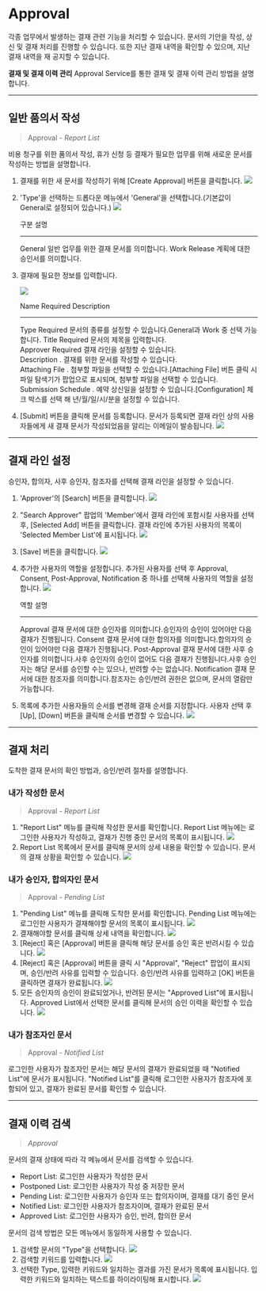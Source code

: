 <!-- TOC -->




#	Approval
각종 업무에서 발생하는 결재 관련 기능을 처리할 수 있습니다. 
문서의 기안을 작성, 상신 및 결재 처리를 진행할 수 있습니다. 또한 지난 결재 내역을 확인할 수 있으며, 지난 결재 내역을 재 공지할 수 있습니다.

**결재 및 결재 이력 관리**
Approval Service를 통한 결재 및 결재 이력 관리 방법을 설명합니다.

--------------------------------------------------------------------------------


## 일반 품의서 작성

>	Approval - *Report List*

비용 청구를 위한 품의서 작성, 휴가 신청 등 결재가 필요한 업무를 위해 새로운 문서를 작성하는 방법을 설명합니다.

1.  결재를 위한 새 문서를 작성하기 위해 [Create Approval] 버튼을 클릭합니다.
    ![][approval_1_1]
2.  'Type'을 선택하는 드롭다운 메뉴에서 'General'을 선택합니다.(기본값이 General로 설정되어 있습니다.)
    ![][approval_1_2]

     구분     설명                                     
     -------  ---------------------------------------- 
     General  일반 업무를 위한 결재 문서를 의미합니다. 
     Work     Release 계획에 대한 승인서를 의미합니다. 

3.  결재에 필요한 정보를 입력합니다.

    ![][approval_1_3]

    Name                 Required  Description                                                  
    -------------------  --------  ------------------------------------------------------------ 
    Type                 Required  문서의 종류를 설정할 수 있습니다.General과 Work 중 선택 가능합니다. 
    Title                Required  문서의 제목을 입력합니다.                                    
    Approver             Required  결재 라인을 설정할 수 있습니다.                              
    Description          .         결재를 위한 문서를 작성할 수 있습니다.                       
    Attaching File       .         첨부할 파일을 선택할 수 있습니다.[Attaching File] 버튼 클릭 시 파일 탐색기가 팝업으로 표시되며, 첨부할 파일을 선택할 수 있습니다. 
    Submission Schedule  .         예약 상신일을 설정할 수 있습니다.[Configuration] 체크 박스를 선택 해 년/월/일/시/분을 설정할 수 있습니다. 


4.  [Submit] 버튼을 클릭해 문서를 등록합니다. 문서가 등록되면 결재 라인 상의 사용자들에게 새 결재 문서가 작성되었음을 알리는 이메일이 발송됩니다.
    ![][approval_1_8]



--------------------------------------------------------------------------------



##  결재 라인 설정

승인자, 합의자, 사후 승인자, 참조자를 선택해 결재 라인을 설정할 수 있습니다.

1.  'Approver'의 [Search] 버튼을 클릭합니다.
    ![][approval_1_4]
2.  "Search Approver" 팝업의 'Member'에서 결재 라인에 포함시킬 사용자를 선택 후, [Selected Add] 버튼을 클릭합니다. 결재 라인에 추가된 사용자의 목록이 'Selected Member List'에 표시됩니다.
    ![][approval_1_5]
3.  [Save] 버튼을 클릭합니다.
    ![][approval_1_6]
4.  추가한 사용자의 역할을 설정합니다. 추가된 사용자를 선택 후 Approval, Consent, Post-Approval, Notification 중 하나를 선택해 사용자의 역할을 설정합니다.
    ![][approval_1_7]

     역할           설명                                                         
     -------------  ------------------------------------------------------------ 
     Approval       결재 문서에 대한 승인자를 의미합니다.승인자의 승인이 있어야만 다음 결재가 진행됩니다. 
     Consent        결재 문서에 대한 합의자를 의미합니다.합의자의 승인이 있어야만 다음 결재가 진행됩니다. 
     Post-Approval  결재 문서에 대한 사후 승인자를 의미합니다.사후 승인자의 승인이 없어도 다음 결재가 진행됩니다.사후 승인자는 해당 문서를 승인할 수는 있으나, 반려할 수는 없습니다. 
     Notification   결재 문서에 대한 참조자를 의미합니다.참조자는 승인/반려 권한은 없으며, 문서의 열람만 가능합니다. 

5.  목록에 추가한 사용자들의 순서를 변경해 결재 순서를 지정합니다. 사용자 선택 후 [Up], [Down] 버튼을 클릭해 순서를 변경할 수 있습니다.
    ![][approval_1_9]






--------------------------------------------------------------------------------






##  결재 처리

도착한 결재 문서의 확인 방법과, 승인/반려 절차를 설명합니다.

###	 내가 작성한 문서

>	Approval - *Report List*

1.  "Report List" 메뉴를 클릭해 작성한 문서를 확인합니다. Report List 메뉴에는 로그인한 사용자가 작성하고, 결재가 진행 중인 문서의 목록이 표시됩니다.
    ![][approval_1_15]
2.  Report List 목록에서 문서를 클릭해 문서의 상세 내용을 확인할 수 있습니다. 문서의 결재 상황을 확인할 수 있습니다.
    ![][approval_1_14_170522.png]



###	내가 승인자, 합의자인 문서

>	Approval - *Pending List*

1.  "Pending List" 메뉴를 클릭해 도착한 문서를 확인합니다. Pending List 메뉴에는 로그인한 사용자가 결재해야할 문서의 목록이 표시됩니다.
    ![][approval_1_10]
2.  결재해야할 문서를 클릭해 상세 내역을 확인합니다.
    ![][approval_1_11_170522.png]
3.  [Reject] 혹은 [Approval] 버튼을 클릭해 해당 문서를 승인 혹은 반려시킬 수 있습니다.
    ![][approval_1_12_170522.png]
4.  [Reject] 혹은 [Approval] 버튼을 클릭 시 "Approval", "Reject" 팝업이 표시되며, 승인/반려 사유를 입력할 수 있습니다. 승인/반려 사유를 입력하고 [OK] 버튼을 클릭하면 결재가 완료됩니다.
    ![][approval_1_13]
5.  모든 승인자의 승인이 완료되었거나, 반려된 문서는 "Approved List"에 표시됩니다. Approved List에서 선택한 문서를 클릭해 문서의 승인 이력을 확인할 수 있습니다.
    ![][approval_1_14_170522.png]




###	내가 참조자인 문서

>	Approval - *Notified List*

로그인한 사용자가 참조자인 문서는 해당 문서의 결재가 완료되었을 때 "Notified List"에 문서가 표시됩니다.
"Notified List"를 클릭해 로그인한 사용자가 참조자에 포함되어 있고, 결재가 완료된 문서를 확인할 수 있습니다.



--------------------------------------------------------------------------------




##  결재 이력 검색

>	*Approval*

문서의 결재 상태에 따라 각 메뉴에서 문서를 검색할 수 있습니다.

-	Report List: 로그인한 사용자가 작성한 문서
-	Postponed List: 로그인한 사용자가 작성 중 저장한 문서
-	Pending List: 로그인한 사용자가 승인자 또는 합의자이며, 결재를 대기 중인 문서
-	Notified List: 로그인한 사용자가 참조자이며, 결재가 완료된 문서
-	Approved List: 로그인한 사용자가 승인, 반려, 합의한 문서

문서의 검색 방법은 모든 메뉴에서 동일하게 사용할 수 있습니다.

1.  검색할 문서의 "Type"을 선택합니다.
    ![][approval_1_17]
2.  검색할 키워드를 입력합니다.
    ![][approval_1_18]
3.  선택한 Type, 입력한 키워드와 일치하는 결과를 가진 문서가 목록에 표시됩니다. 입력한 키워드와 일치하는 텍스트를 하이라이팅해 표시합니다.
    ![][approval_1_18]


<!-- 이미지 모음 -->
[approval_1_1]:                      ./resource/bnr_guide_approval_1_1.png
[approval_1_2]:                      ./resource/bnr_guide_approval_1_2.png
[approval_1_3]:                      ./resource/bnr_guide_approval_1_3.png
[approval_1_8]:                      ./resource/bnr_guide_approval_1_8.png
[approval_1_4]:                      ./resource/bnr_guide_approval_1_4.png
[approval_1_5]:                      ./resource/bnr_guide_approval_1_5.png
[approval_1_6]:                      ./resource/bnr_guide_approval_1_6.png
[approval_1_7]:                      ./resource/bnr_guide_approval_1_7.png
[approval_1_9]:                      ./resource/bnr_guide_approval_1_9.png
[approval_1_15]:                     ./resource/bnr_guide_approval_1_15.png
[approval_1_14_170522.png]:          ./resource/bnr_guide_approval_1_14_170522.png
[approval_1_10]:                     ./resource/bnr_guide_approval_1_10.png
[approval_1_11_170522.png]:          ./resource/bnr_guide_approval_1_11_170522.png
[approval_1_12_170522.png]:          ./resource/bnr_guide_approval_1_12_170522.png
[approval_1_13]:                     ./resource/bnr_guide_approval_1_13.png
[approval_1_14_170522.png]:          ./resource/bnr_guide_approval_1_14_170522.png
[approval_1_17]:                     ./resource/bnr_guide_approval_1_17.png
[approval_1_18]:                     ./resource/bnr_guide_approval_1_18.png
[approval_1_18]:                     ./resource/bnr_guide_approval_1_18.png
